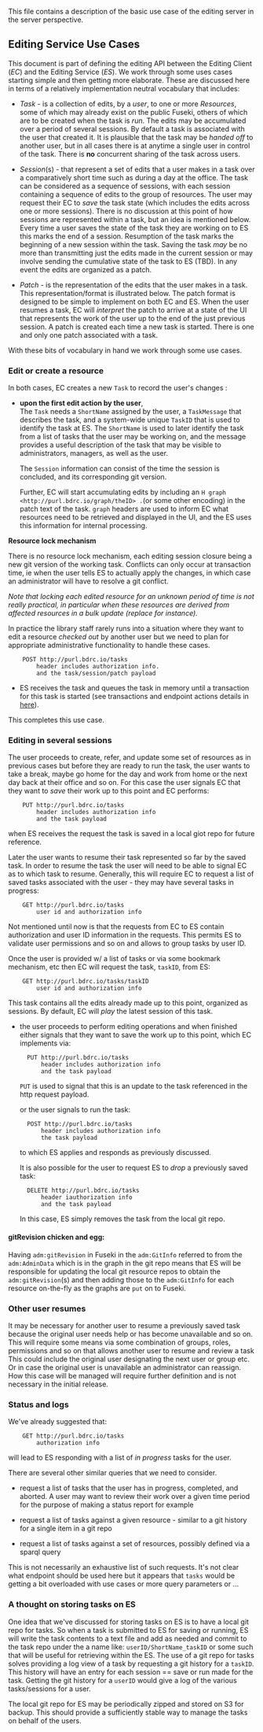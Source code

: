 This file contains a description of the basic use case of the editing server in the server perspective.

## Editing Service Use Cases

This document is part of defining the editing API between the Editing Client (_EC_) and the Editing Service (_ES_). We work through some uses cases starting simple and then getting more elaborate. These are discussed here in terms of a relatively implementation neutral vocabulary that includes:

- _Task_ - is a collection of edits, by a _user_, to one or more _Resources_, some of which may already exist on the public Fuseki, others of which are to be created when the task is _run_. The edits may be accumulated over a period of several sessions. By default a task is associated with the user that created it. It is plausible that the task may be _handed off_ to another user, but in all cases there is at anytime a single user in control of the task. There is **no** concurrent sharing of the task across users.

- _Session_(s) - that represent a set of edits that a user makes in a task over a comparatively short time such as during a day at the office. The task can be considered as a sequence of sessions, with each session containing a sequence of edits to the group of resources. The user may request their EC to _save_ the task state (which includes the edits across one or more sessions). There is no discussion at this point of how sessions are represented within a task, but an idea is mentioned below. Every time a user saves the state of the task they are working on to ES this marks the end of a session. Resumption of the task marks the beginning of a new session within the task. Saving the task _may_ be no more than transmitting just the edits made in the current session or may involve sending the cumulative state of the task to ES (TBD). In any event the edits are organized as a patch.

- _Patch_ - is the representation of the edits that the user makes in a task. This representation/format is illustrated below. The patch format is designed to be simple to implement on both EC and ES. When the user resumes a task, EC will _interpret_ the patch to arrive at a state of the UI that represents the work of the user up to the end of the just previous session. A patch is created each time a new task is started. There is one and only one patch associated with a task.

With these bits of vocabulary in hand we work through some use cases.

### Edit or create a resource

In both cases, EC creates a new `Task` to record the user's changes :

- **upon the first edit action by the user**,  
  The `Task` needs a `ShortName` assigned by the user, a `TaskMessage` that describes the task, and a system-wide unique `TaskID` that is used to identify the task at ES. The `ShortName` is used to later identify the task from a list of tasks that the user may be working on, and the message provides a useful description of the task that may be visible to administrators, managers, as well as the user.
  
  The `Session` information can consist of the time the session is concluded, and its corresponding git version.

  Further, EC will start accumulating edits by including an `H graph <http://purl.bdrc.io/graph/theID> .`(or some other encoding) in the patch text of the task. `graph` headers are used to inform EC what resources need to be retrieved and displayed in the UI, and the ES uses this information for internal processing.

**Resource lock mechanism**

There is no resource lock mechanism, each editing session closure being a new git version of the working task. Conflicts can only occur at transaction time, ie when the user tells ES to actually apply the changes, in which case an administrator will have to resolve a git conflict.

*Note that locking each edited resource for an unknown period of time is not really practical, in particular when these resources are derived from affected resources in a bulk update (replace for instance).*
  
  In practice the library staff rarely runs into a situation where they want to edit a resource _checked out_ by another user but we need to plan for appropriate administrative functionality to handle these cases.

```
    POST http://purl.bdrc.io/tasks
        header includes authorization info. 
        and the task/session/patch payload        
```
- ES receives the task and queues the task in memory until a transaction for this task is started (see transactions and endpoint actions details in [here](https://github.com/buda-base/editserv/blob/master/editservDoc.odt)). 

This completes this use case.

### Editing in several sessions

The user proceeds to create, refer, and update some set of resources as in previous cases but before they are ready to run the task, the user wants to take a break, maybe go home for the day and work from home or the next day back at their office and so on. For this case the user signals EC that they want to _save_ their work up to this point and EC performs:

```
    PUT http://purl.bdrc.io/tasks
        header includes authorization info
        and the task payload
```
when ES receives the request the task is saved in a local giot repo for future reference.

Later the user wants to resume their task represented so far by the saved task. In order to resume the task the user will need to be able to signal EC as to which task to resume. Generally, this will require EC to request a list of saved tasks associated with the user - they may have several tasks in progress:

```
    GET http://purl.bdrc.io/tasks
        user id and authorization info
```

Not mentioned until now is that the requests from EC to ES contain authorization and user ID information in the requests. This permits ES to validate user permissions and so on and allows to group tasks by user ID.

Once the user is provided w/ a list of tasks or via some bookmark mechanism, etc then EC will request the task, `taskID`, from ES:

```
    GET http://purl.bdrc.io/tasks/taskID
        user id and authorization info
```
This task contains all the edits already made up to this point, organized as sessions. By default, EC will _play_ the latest session of this task.

- the user proceeds to perform editing operations and when finished either signals that they want to save the work up to this point, which EC implements via:

  ```
    PUT http://purl.bdrc.io/tasks   
        header includes authorization info
        and the task payload
  ```

  `PUT` is used to signal that this is an update to the task referenced in the http request payload.

  or the user signals to run the task:

  ```
    POST http://purl.bdrc.io/tasks
        header includes authorization info
        the task payload
  ```
  to which ES applies and responds as previously discussed.

  It is also possible for the user to request ES to _drop_ a previously saved task:

  ```
    DELETE http://purl.bdrc.io/tasks
        header iauthorization info
        and the task payload
  ```
  In this case, ES simply removes the task from the local git repo.   
  
#### gitRevision chicken and egg:
Having `adm:gitRevision` in Fuseki in the `adm:GitInfo` referred to from the `adm:AdminData` which is in the graph in the git repo means that ES will be responsible for updating the local git resource repos to obtain the `adm:gitRevision`(s) and then adding those to the `adm:GitInfo` for each resource on-the-fly as the graphs are `put` on to Fuseki.

### Other user resumes

It may be necessary for another user to resume a previously saved task because the original user needs help or has become unavailable and so on. This will require some means via some combination of groups, roles, permissions and so on that allows another user to resume and review a task This could include the original user designating the next user or group etc. Or in case the original user is unavailable an administrator can reassign. How this case will be managed will require further definition and is not necessary in the initial release.

### Status and logs

We've already suggested that:

```
    GET http://purl.bdrc.io/tasks
        authorization info
```

will lead to ES responding with a list of _in progress_ tasks for the user.

There are several other similar queries that we need to consider.

- request a list of tasks that the user has in progress, completed, and aborted. A user may want to review their work over a given time period for the purpose of making a status report for example

- request a list of tasks against a given resource - similar to a git history for a single item in a git repo

- request a list of tasks against a set of resources, possibly defined via a sparql query

This is not necessarily an exhaustive list of such requests. It's not clear what endpoint should be used here but it appears that `tasks` would be getting a bit overloaded with use cases or more query parameters or ...

### A thought on storing tasks on ES
One idea that we've discussed for storing tasks on ES is to have a local git repo for tasks. So when a task is submitted to ES for saving or running, ES will write the task contents to a text file and add as needed and commit to the task repo under the a name like: `userID/ShortName_taskID` or some such that will be useful for retrieving within the ES. The use of a git repo for tasks solves providing a log view of a task by requesting a git history for a `taskID`. This history will have an entry for each session == save or run made for the task. Getting the git history for a `userID` would give a log of the various tasks/sessions for a user.

The local git repo for ES may be periodically zipped and stored on S3 for backup. This should provide a sufficiently stable way to manage the tasks on behalf of the users.
